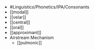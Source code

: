 - #Linguistics/Phonetics/IPA/Consonants
- [[modal]]
- [[velar]]
- [[central]]
- [[oral]]
- [[approximant]]
- Airstream Mechanism
	- [[pulmonic]]
